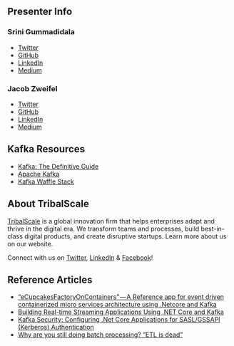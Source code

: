 ## Presenter Info

### Srini Gummadidala

* [Twitter](https://twitter.com/srigumm)
* [GitHub](https://github.com/srigumm)
* [LinkedIn](https://www.linkedin.com/in/srigumm/)
* [Medium](https://medium.com/@srigumm)

### Jacob Zweifel

* [Twitter](https://twitter.com/jacob_zweifel)
* [GitHub](https://github.com/jzweifel)
* [LinkedIn](https://www.linkedin.com/in/jzweifel/)
* [Medium](https://medium.com/@jzweifel)

## Kafka Resources

* [Kafka: The Definitive Guide](https://www.confluent.io/resources/kafka-the-definitive-guide/)
* [Apache Kafka](https://kafka.apache.org/)
* [Kafka Waffle Stack](https://github.com/TribalScale/kafka-waffle-stack)

## About TribalScale

[TribalScale](https://www.tribalscale.com/) is a global innovation firm that helps enterprises adapt and thrive in the digital era. We transform teams and processes, build best-in-class digital products, and create disruptive startups. Learn more about us on our website.

Connect with us on [Twitter](https://twitter.com/tribalscale), [LinkedIn](https://www.linkedin.com/company/tribalscale/) & [Facebook](https://www.facebook.com/tribalscale)!

## Reference Articles
* [“eCupcakesFactoryOnContainers” — A Reference app for event driven containerized micro services architecture using .Netcore and Kafka](https://medium.com/@sgummadidala/ecupcakesfactoryoncontainers-a-reference-app-for-event-driven-containerized-micro-services-eb845e09ce59)
* [Building Real-time Streaming Applications Using .NET Core and Kafka](https://medium.com/@sgummadidala/building-realtime-streaming-applications-using-net-core-and-kafka-ad45ed081b31)
* [Kafka Security: Configuring .Net Core Applications for SASL/GSSAPI (Kerberos) Authentication](https://medium.com/tribalscale/kafka-security-configuring-sasl-authentication-on-net-core-apps-da5d0b0fcc5)
* [Why are you still doing batch processing? “ETL is dead”](https://medium.com/@bill.scott.boston/1e5d2312a1a6)
